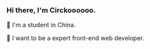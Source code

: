 ### Hi there, I'm Circkoooooo.

🏫 I'm a student in China.

👣 I want to be a expert front-end web developer.
